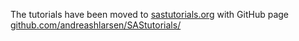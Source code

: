 The tutorials have been moved to [sastutorials.org](https://sastutorials.org/) with GitHub page [github.com/andreashlarsen/SAStutorials/](https://github.com/andreashlarsen/SAStutorials)
